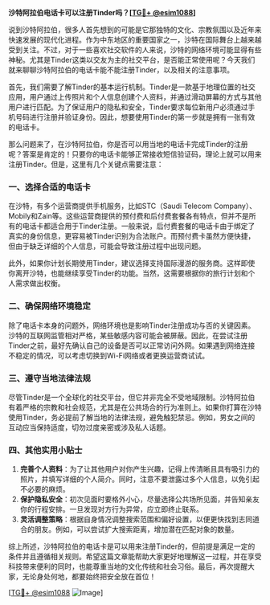 **沙特阿拉伯电话卡可以注册Tinder吗？[[TG💪+ @esim1088](https://t.me/s/esim1088)]**

说到沙特阿拉伯，很多人首先想到的可能是它那独特的文化、宗教氛围以及近年来快速发展的现代化进程。作为中东地区的重要国家之一，沙特在国际舞台上越来越受到关注。不过，对于一些喜欢社交软件的人来说，沙特的网络环境可能显得有些神秘。尤其是Tinder这类以交友为主的社交平台，是否能正常使用呢？今天我们就来聊聊沙特阿拉伯的电话卡能不能注册Tinder，以及相关的注意事项。

首先，我们需要了解Tinder的基本运行机制。Tinder是一款基于地理位置的社交应用，用户通过上传照片和个人信息创建个人资料，并通过滑动屏幕的方式与其他用户进行匹配。为了保证用户的隐私和安全，Tinder要求每位新用户必须通过手机号码进行注册并验证身份。因此，想要使用Tinder的第一步就是拥有一张有效的电话卡。

那么问题来了，在沙特阿拉伯，你是否可以用当地的电话卡完成Tinder的注册呢？答案是肯定的！只要你的电话卡能够正常接收短信验证码，理论上就可以用来注册Tinder。但是，这里有几个关键点需要注意：

### 一、选择合适的电话卡

在沙特，有多个运营商提供手机服务，比如STC（Saudi Telecom Company）、Mobily和Zain等。这些运营商提供的预付费和后付费套餐各有特点，但并不是所有的电话卡都适合用于Tinder注册。一般来说，后付费套餐的电话卡由于绑定了真实的身份信息，更容易被Tinder识别为合法账户。而预付费卡虽然方便快捷，但由于缺乏详细的个人信息，可能会导致注册过程中出现问题。

此外，如果你计划长期使用Tinder，建议选择支持国际漫游的服务商。这样即使你离开沙特，也能继续享受Tinder的功能。当然，这需要根据你的旅行计划和个人需求做出权衡。

### 二、确保网络环境稳定

除了电话卡本身的问题外，网络环境也是影响Tinder注册成功与否的关键因素。沙特的互联网监管相对严格，某些敏感内容可能会被屏蔽。因此，在尝试注册Tinder之前，最好先确认自己的设备是否可以正常访问外网。如果遇到网络连接不稳定的情况，可以考虑切换到Wi-Fi网络或者更换运营商试试。

### 三、遵守当地法律法规

尽管Tinder是一个全球化的社交平台，但它并非完全不受地域限制。沙特阿拉伯有着严格的宗教和社会规范，尤其是在公共场合的行为准则上。如果你打算在沙特使用Tinder，务必提前了解当地的法律法规，避免触犯禁忌。例如，男女之间的互动应当保持适度，切勿过度亲密或涉及私人话题。

### 四、其他实用小贴士

1. **完善个人资料**：为了让其他用户对你产生兴趣，记得上传清晰且具有吸引力的照片，并填写详细的个人简介。同时，注意不要泄露过多个人信息，以免引起不必要的麻烦。
2. **保护隐私安全**：初次见面时要格外小心，尽量选择公共场所见面，并告知亲友你的行程安排。一旦发现对方行为异常，应立即终止联系。
3. **灵活调整策略**：根据自身情况调整搜索范围和偏好设置，以便更快找到志同道合的朋友。例如，可以尝试扩大搜索距离，增加潜在匹配对象的数量。

综上所述，沙特阿拉伯的电话卡是可以用来注册Tinder的，但前提是满足一定的条件并且遵循相关规则。希望这篇文章能帮助大家更好地理解这一过程，并在享受科技带来便利的同时，也能尊重当地的文化传统和社会习俗。最后，再次提醒大家，无论身处何地，都要始终把安全放在首位！

[[TG💪+ @esim1088](https://t.me/s/esim1088) ![Image](https://i.postimg.cc/4NQfJmqS/Snipaste-2025-05-13-00-14-12.png)]